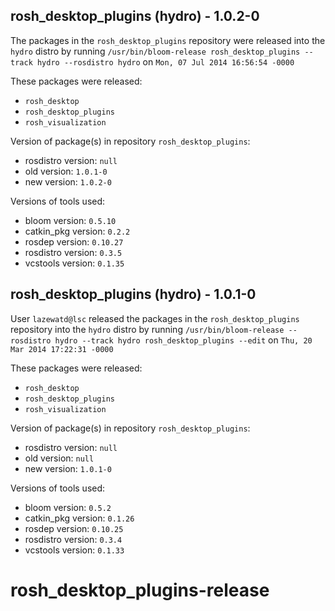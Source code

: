 ## rosh_desktop_plugins (hydro) - 1.0.2-0

The packages in the `rosh_desktop_plugins` repository were released into the `hydro` distro by running `/usr/bin/bloom-release rosh_desktop_plugins --track hydro --rosdistro hydro` on `Mon, 07 Jul 2014 16:56:54 -0000`

These packages were released:
- `rosh_desktop`
- `rosh_desktop_plugins`
- `rosh_visualization`

Version of package(s) in repository `rosh_desktop_plugins`:
- rosdistro version: `null`
- old version: `1.0.1-0`
- new version: `1.0.2-0`

Versions of tools used:
- bloom version: `0.5.10`
- catkin_pkg version: `0.2.2`
- rosdep version: `0.10.27`
- rosdistro version: `0.3.5`
- vcstools version: `0.1.35`


## rosh_desktop_plugins (hydro) - 1.0.1-0

User `lazewatd@lsc` released the packages in the `rosh_desktop_plugins` repository into the `hydro` distro by running `/usr/bin/bloom-release --rosdistro hydro --track hydro rosh_desktop_plugins --edit` on `Thu, 20 Mar 2014 17:22:31 -0000`

These packages were released:
- `rosh_desktop`
- `rosh_desktop_plugins`
- `rosh_visualization`

Version of package(s) in repository `rosh_desktop_plugins`:
- rosdistro version: `null`
- old version: `null`
- new version: `1.0.1-0`

Versions of tools used:
- bloom version: `0.5.2`
- catkin_pkg version: `0.1.26`
- rosdep version: `0.10.25`
- rosdistro version: `0.3.4`
- vcstools version: `0.1.33`


rosh_desktop_plugins-release
============================
